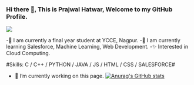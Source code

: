 ### Hi there 👋, This is Prajwal Hatwar, Welcome to my GitHub Profile.
![](https://media0.giphy.com/media/qgQUggAC3Pfv687qPC/giphy.gif)

-🏫 I am currently a final year student at YCCE, Nagpur. 
-🌱 I am currently learning Salesforce, Machine Learning, Web Development. 
-✨ Interested in Cloud Computing. 

#Skills: C / C++ /  PYTHON / JAVA / JS / HTML / CSS / SALESFORCE#


- 🔭 I’m currently working on this page. 
[![Anurag's GitHub stats](https://github-readme-stats.vercel.app/api?username=prajwal-27)](https://github.com/anuraghazra/github-readme-stats)



